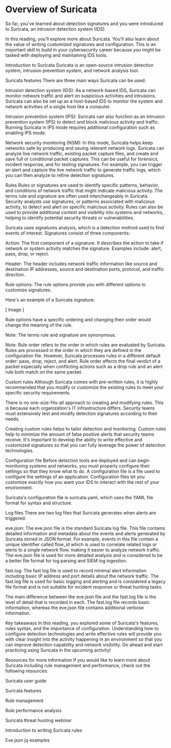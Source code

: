 # Overview of Suricata
So far, you've learned about detection signatures and you were introduced to Suricata, an intrusion detection system (IDS).

In this reading, you’ll explore more about Suricata. You'll also learn about the value of writing customized signatures and configuration. This is an important skill to build in your cybersecurity career because you might be tasked with deploying and maintaining IDS tools.

Introduction to Suricata
Suricata
 is an open-source intrusion detection system, intrusion prevention system, and network analysis tool.

Suricata features
There are three main ways Suricata can be used:

Intrusion detection system (IDS): As a network-based IDS, Suricata can monitor network traffic and alert on suspicious activities and intrusions. Suricata can also be set up as a host-based IDS to monitor the system and network activities of a single host like a computer.

Intrusion prevention system (IPS): Suricata can also function as an intrusion prevention system (IPS) to detect and block malicious activity and traffic. Running Suricata in IPS mode requires additional configuration such as enabling IPS mode. 

Network security monitoring (NSM): In this mode, Suricata helps keep networks safe by producing and saving relevant network logs. Suricata can analyze live network traffic, existing packet capture files, and create and save full or conditional packet captures. This can be useful for forensics, incident response, and for testing signatures. For example, you can trigger an alert and capture the live network traffic to generate traffic logs, which you can then analyze to refine detection signatures.

Rules 
Rules or signatures are used to identify specific patterns, behavior, and conditions of network traffic that might indicate malicious activity. The terms rule and signature are often used interchangeably in Suricata. Security analysts use signatures, or patterns associated with malicious activity, to detect and alert on specific malicious activity. Rules can also be used to provide additional context and visibility into systems and networks, helping to identify potential security threats or vulnerabilities. 

Suricata uses signatures analysis, which is a detection method used to find events of interest. Signatures consist of three components:

 Action: The first component of a signature. It describes the action to take if network or system activity matches the signature. Examples include: alert, pass, drop, or reject.

Header: The header includes network traffic information like source and destination IP addresses, source and destination ports, protocol, and traffic direction.

Rule options: The rule options provide you with different options to customize signatures.

Here's an example of a Suricata signature:

[ Image ]

Rule options have a specific ordering and changing their order would change the meaning of the rule.

Note: The terms rule and signature are synonymous.

Note: Rule order refers to the order in which rules are evaluated by Suricata. Rules are processed in the order in which they are defined in the configuration file. However, Suricata processes rules in a different default order: pass, drop, reject, and alert. Rule order affects the final verdict of a packet especially when conflicting actions such as a drop rule and an alert rule both match on the same packet.

Custom rules
Although Suricata comes with pre-written rules, it is highly recommended that you modify or customize the existing rules to meet your specific security requirements. 

There is no one-size-fits-all approach to creating and modifying rules. This is because each organization's IT infrastructure differs. Security teams must extensively test and modify detection signatures according to their needs.

Creating custom rules helps to tailor detection and monitoring. Custom rules help to minimize the amount of false positive alerts that security teams receive. It's important to develop the ability to write effective and customized signatures so that you can fully leverage the power of detection technologies.

Configuration file
Before detection tools are deployed and can begin monitoring systems and networks, you must properly configure their settings so that they know what to do. A configuration file is a file used to configure the settings of an application. Configuration files let you customize exactly how you want your IDS to interact with the rest of your environment. 

Suricata's configuration file is suricata.yaml, which uses the YAML file format for syntax and structure.

Log files
There are two log files that Suricata generates when alerts are triggered:

eve.json: The eve.json file is the standard Suricata log file. This file contains detailed information and metadata about the events and alerts generated by Suricata stored in JSON format. For example, events in this file contain a unique identifier called flow_id  which is used to correlate related logs or alerts to a single network flow, making it easier to analyze network traffic. The eve.json file is used for more detailed analysis and is considered to be a better file format for log parsing and SIEM log ingestion.

fast.log: The fast.log file is used to record minimal alert information including basic IP address and port details about the network traffic. The fast.log file is used for basic logging and alerting and is considered a legacy file format and is not suitable for incident response or threat hunting tasks.

The main difference between the eve.json file and the fast.log file is the level of detail that is recorded in each. The fast.log file records basic information, whereas the eve.json file contains additional verbose information. 

Key takeaways
In this reading, you explored some of Suricata's features, rules syntax, and the importance of configuration. Understanding how to configure detection technologies and write effective rules will provide you with clear insight into the activity happening in an environment so that you can improve detection capability and network visibility. Go ahead and start practicing using Suricata in the upcoming activity!  

Resources for more information
If you would like to learn more about Suricata including rule management and performance, check out the following resources: 

Suricata user guide
 

Suricata features
 

Rule management

Rule performance analysis

Suricata threat hunting webinar

Introduction to writing Suricata rules

Eve.json jq examples
